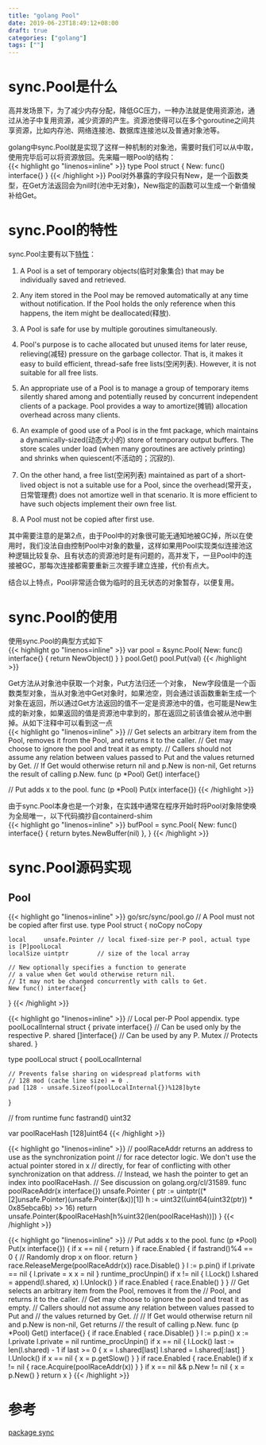 ```yaml
---
title: "golang Pool"
date: 2019-06-23T18:49:12+08:00
draft: true
categories: ["golang"]
tags: [""]
---
```


# sync.Pool是什么
高并发场景下，为了减少内存分配，降低GC压力，一种办法就是使用资源池，通过从池子中复用资源，减少资源的产生。资源池使得可以在多个goroutine之间共享资源，比如内存池、网络连接池、数据库连接池以及普通对象池等。  

golang中sync.Pool就是实现了这样一种机制的对象池，需要时我们可以从中取，使用完毕后可以将资源放回。先来瞄一眼Pool的结构：  
{{< highlight go "linenos=inline" >}}
type Pool struct {
    New: func() interface{}
}
{{< /highlight >}}
Pool对外暴露的字段只有New，是一个函数类型，在Get方法返回会为nil时(池中无对象)，New指定的函数可以生成一个新值候补给Get。

# sync.Pool的特性
sync.Pool主要有以下[特性](https://godoc.org/sync)：  

1. A Pool is a set of temporary objects(临时对象集合) that may be individually saved and retrieved.   

2. Any item stored in the Pool may be removed automatically at any time without notification. If the Pool holds the only reference when this happens, the item might be deallocated(释放).  

3. A Pool is safe for use by multiple goroutines simultaneously.  

4. Pool's purpose is to cache allocated but unused items for later reuse, relieving(减轻) pressure on the garbage collector. That is, it makes it easy to build efficient, thread-safe free lists(空闲列表). However, it is not suitable for all free lists.  

5. An appropriate use of a Pool is to manage a group of temporary items silently shared among and potentially reused by concurrent independent clients of a package. Pool provides a way to amortize(摊销) allocation overhead across many clients.  

6. An example of good use of a Pool is in the fmt package, which maintains a dynamically-sized(动态大小的) store of temporary output buffers. The store scales under load (when many goroutines are actively printing) and shrinks when quiescent(不活动的；沉寂的).  

7. On the other hand, a free list(空闲列表) maintained as part of a short-lived object is not a suitable use for a Pool, since the overhead(常开支，日常管理费) does not amortize well in that scenario. It is more efficient to have such objects implement their own free list.  

8. A Pool must not be copied after first use.

其中需要注意的是第2点，由于Pool中的对象很可能无通知地被GC掉，所以在使用时，我们没法自由控制Pool中对象的数量，这样如果用Pool实现类似连接池这种逻辑比较复杂、且有状态的资源池时是有问题的，高并发下，一旦Pool中的连接被GC，那每次连接都需要重新三次握手建立连接，代价有点大。

结合以上特点，Pool非常适合做为临时的且无状态的对象暂存，以便复用。  

# sync.Pool的使用
使用sync.Pool的典型方式如下   
{{< highlight go "linenos=inline" >}}
var pool = &sync.Pool{
    New: func() interface{} {
        return NewObject()
    }
}
pool.Get()
pool.Put(val)
{{< /highlight >}}

Get方法从对象池中获取一个对象，Put方法归还一个对象， New字段值是一个函数类型对象，当从对象池中Get对象时，如果池空，则会通过该函数重新生成一个对象在返回，所以通过Get方法返回的值不一定是资源池中的值，也可能是New生成的新对象，如果返回的值是资源池中拿到的，那在返回之前该值会被从池中删掉。从如下注释中可以看到这一点   
{{< highlight go "linenos=inline" >}}
// Get selects an arbitrary item from the Pool, removes it from the Pool, and returns it to the caller.
// Get may choose to ignore the pool and treat it as empty.
// Callers should not assume any relation between values passed to Put and the values returned by Get.
// If Get would otherwise return nil and p.New is non-nil, Get returns the result of calling p.New.
func (p *Pool) Get() interface{}

// Put adds x to the pool.
func (p *Pool) Put(x interface{})
{{< /highlight >}}

由于sync.Pool本身也是一个对象，在实践中通常在程序开始时将Pool对象除使唤为全局唯一，以下代码摘抄自containerd-shim   
{{< highlight go "linenos=inline" >}}
bufPool = sync.Pool{
    New: func() interface{} {
        return bytes.NewBuffer(nil)
    },
}
{{< /highlight >}}

# sync.Pool源码实现
## Pool

{{< highlight go "linenos=inline" >}}
go/src/sync/pool.go
// A Pool must not be copied after first use.
type Pool struct {
	noCopy noCopy

	local     unsafe.Pointer // local fixed-size per-P pool, actual type is [P]poolLocal
	localSize uintptr        // size of the local array

	// New optionally specifies a function to generate
	// a value when Get would otherwise return nil.
	// It may not be changed concurrently with calls to Get.
	New func() interface{}
}
{{< /highlight >}}

{{< highlight go "linenos=inline" >}}
// Local per-P Pool appendix.
type poolLocalInternal struct {
	private interface{}   // Can be used only by the respective P.
	shared  []interface{} // Can be used by any P.
	Mutex                 // Protects shared.
}

type poolLocal struct {
	poolLocalInternal

	// Prevents false sharing on widespread platforms with
	// 128 mod (cache line size) = 0 .
	pad [128 - unsafe.Sizeof(poolLocalInternal{})%128]byte
}

// from runtime
func fastrand() uint32

var poolRaceHash [128]uint64
{{< /highlight >}}

{{< highlight go "linenos=inline" >}}
// poolRaceAddr returns an address to use as the synchronization point
// for race detector logic. We don't use the actual pointer stored in x
// directly, for fear of conflicting with other synchronization on that address.
// Instead, we hash the pointer to get an index into poolRaceHash.
// See discussion on golang.org/cl/31589.
func poolRaceAddr(x interface{}) unsafe.Pointer {
	ptr := uintptr((*[2]unsafe.Pointer)(unsafe.Pointer(&x))[1])
	h := uint32((uint64(uint32(ptr)) * 0x85ebca6b) >> 16)
	return unsafe.Pointer(&poolRaceHash[h%uint32(len(poolRaceHash))])
}
{{< /highlight >}}

{{< highlight go "linenos=inline" >}}
// Put adds x to the pool.
func (p *Pool) Put(x interface{}) {
	if x == nil {
		return
	}
	if race.Enabled {
		if fastrand()%4 == 0 {
			// Randomly drop x on floor.
			return
		}
		race.ReleaseMerge(poolRaceAddr(x))
		race.Disable()
	}
	l := p.pin()
	if l.private == nil {
		l.private = x
		x = nil
	}
	runtime_procUnpin()
	if x != nil {
		l.Lock()
		l.shared = append(l.shared, x)
		l.Unlock()
	}
	if race.Enabled {
		race.Enable()
	}
}
// Get selects an arbitrary item from the Pool, removes it from the
// Pool, and returns it to the caller.
// Get may choose to ignore the pool and treat it as empty.
// Callers should not assume any relation between values passed to Put and
// the values returned by Get.
//
// If Get would otherwise return nil and p.New is non-nil, Get returns
// the result of calling p.New.
func (p *Pool) Get() interface{} {
	if race.Enabled {
		race.Disable()
	}
	l := p.pin()
	x := l.private
	l.private = nil
	runtime_procUnpin()
	if x == nil {
		l.Lock()
		last := len(l.shared) - 1
		if last >= 0 {
			x = l.shared[last]
			l.shared = l.shared[:last]
		}
		l.Unlock()
		if x == nil {
			x = p.getSlow()
		}
	}
	if race.Enabled {
		race.Enable()
		if x != nil {
			race.Acquire(poolRaceAddr(x))
		}
	}
	if x == nil && p.New != nil {
		x = p.New()
	}
	return x
}
{{< /highlight >}}

# 参考
[package sync](https://godoc.org/sync)
